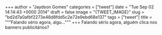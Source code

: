 
+++
author = "Jaydson Gomes"
categories = ["tweet"]
date = "Tue Sep 02 14:14:43 +0000 2014"
draft = false
image = "{TWEET_IMAGE}"
slug = "bd2d7a0afbf2273e48d8fdd5c2e72e9ebd68e137"
tags = ["tweet"]
title = """Falando sério agora, algu..."""
+++
Falando sério agora, alguém clica nos banners publicitários?
